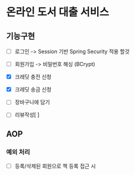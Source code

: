 # 온라인 도서 대출 서비스

## 기능구현
-[ ] 로그인 -> Session 기반 Spring Security 적용 할것
-[ ] 회원가입 -> 비밀번호 해싱 (BCrypt) 
-[x] 크레딧 충전 신청
-[x] 크레딧 송금 신청
-[ ] 장바구니에 담기
-[ ] 리뷰작성[ ] 


## AOP

### 예외 처리
-[ ] 등록/삭제된 회원으로 책 등록 접근 시 
